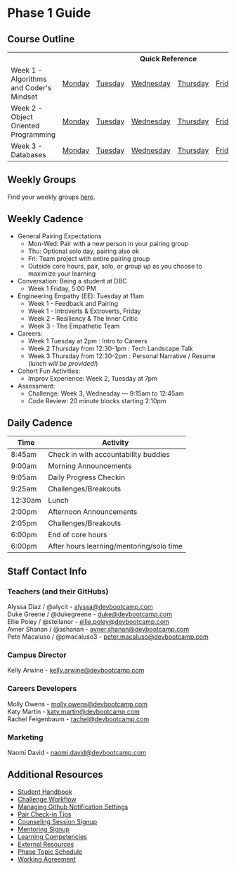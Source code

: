 # Phase 1 Guide

## Course Outline

<table>
  <tr>
    <th></th>
    <th colspan="6">Quick Reference</th>
  </tr>

  <tr>
    <td>Week 1 - Algorithms and Coder's Mindset</td>
    <td><a href="./week-1/monday.md">Monday</a></a></td>
    <td><a href="./week-1/tuesday.md">Tuesday</a></td>
    <td><a href="./week-1/wednesday.md">Wednesday</a></td>
    <td><a href="./week-1/thursday.md">Thursday</a></td>
    <td><a href="./week-1/friday.md">Friday</a></td>
    <td><a href="./week-1/weekend.md">Weekend</a></td>
  </tr>

  <tr>
    <td>Week 2 - Object Oriented Programming</td>
    <td><a href="./week-2/monday.md">Monday</a></td>
    <td><a href="./week-2/tuesday.md">Tuesday</a></td>
    <td><a href="./week-2/wednesday.md">Wednesday</a></td>
    <td><a href="./week-2/thursday.md">Thursday</a></td>
    <td><a href="./week-2/friday.md">Friday</a></td>
    <td><a href="./week-2/weekend.md">Weekend</a></td>
  </tr>

  <tr>
    <td>Week 3 - Databases</td>
    <td><a href="./week-3/monday.md">Monday</a></td>
    <td><a href="./week-3/tuesday.md">Tuesday</a></td>
    <td><a href="./week-3/wednesday.md">Wednesday</a></td>
    <td><a href="./week-3/thursday.md">Thursday</a></td>
    <td><a href="./week-3/friday.md">Friday</a></td>
    <td><a href="./week-3/weekend.md">Weekend</a></td>
  </tr>
</table>

## Weekly Groups

Find your weekly groups [here](./resources/groups.md).

## Weekly Cadence

- General Pairing Expectations
  - Mon-Wed: Pair with a new person in your pairing group
  - Thu: Optional solo day, pairing also ok
  - Fri: Team project with entire pairing group
  - Outside core hours, pair, solo, or group up as you choose to maximize your learning
- Conversation: Being a student at DBC
  - Week 1 Friday, 5:00 PM
- Engineering Empathy (EE): Tuesday at 11am
  - Week 1 - Feedback and Pairing
  - Week 1 - Introverts & Extroverts, Friday
  - Week 2 - Resiliency & The Inner Critic
  - Week 3 - The Empathetic Team
- Careers:
  - Week 1 Tuesday at 2pm : Intro to Careers
  - Week 2 Thursday from 12:30-1pm : Tech Landscape Talk
  - Week 3 Thursday from 12:30-2pm : Personal Narrative / Resume (*lunch will be provided!*)
- Cohort Fun Activities:
  - Improv Experience: Week 2, Tuesday at 7pm
- Assessment:
  - Challenge: Week 3, Wednesday — 9:15am to 12:45am
  - Code Review: 20 minute blocks starting 2:10pm

## Daily Cadence

Time    | Activity
---     | ---
8:45am  | Check in with accountability buddies
9:00am  | Morning Announcements
9:05am  | Daily Progress Checkin
9:25am  | Challenges/Breakouts
12:30am | Lunch
2:00pm  | Afternoon Announcements
2:05pm  | Challenges/Breakouts
6:00pm  | End of core hours
6:00pm  | After hours learning/mentoring/solo time

## Staff Contact Info

### Teachers (and their GitHubs)
Alyssa Diaz / @alycit - alyssa@devbootcamp.com    
Duke Greene / @dukegreene - duke@devbootcamp.com  
Ellie Poley / @stellanor - ellie.poley@devbootcamp.com  
Avner Shanan / @ashanan - avner.shanan@devbootcamp.com  
Pete Macaluso / @pmacaluso3 - peter.macaluso@devbootcamp.com  

### Campus Director
Kelly Arwine - kelly.arwine@devbootcamp.com  

### Careers Developers
Molly Owens - molly.owens@devbootcamp.com  
Katy Martin - katy.martin@devbootcamp.com  
Rachel Feigenbaum - rachel@devbootcamp.com  

### Marketing
Naomi David - naomi.david@devbootcamp.com  

## Additional Resources
- [Student Handbook](../../../student-handbook)
- [Challenge Workflow](resources/how_to_work_a_challenge.md)
- [Managing Github Notification Settings](resources/github-notification-settings.md)
- [Pair Check-in Tips](resources/pair-checkin-tips.md)
- [Counseling Session Signup](https://calendar.google.com/calendar/selfsched?sstoken=UU8yRmkwNldCa09LfGRlZmF1bHR8Y2Y3NmM2YTM4ZDM2NmVlMTZkNDVhZWU2M2NkMGZlYTI)
- [Mentoring Signup](http://mentoring.devbootcamp.com/)
- [Learning Competencies](resources/competencies.md)
- [External Resources](resources/resources.md)
- [Phase Topic Schedule](resources/schedule.md)
- [Working Agreement](resources/working-agreement.md)


